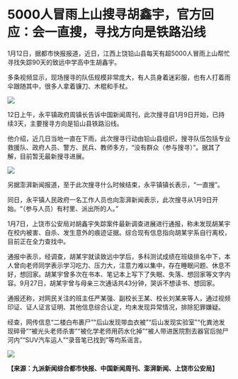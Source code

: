 # 5000人冒雨上山搜寻胡鑫宇，官方回应：会一直搜，寻找方向是铁路沿线

1月12日，据都市快报报道，近日，江西上饶铅山县每天有超5000人冒雨上山帮忙寻找失踪90天的致远中学高中生胡鑫宇。

多条视频显示，现场搜寻的队伍规模非常庞大，有人员身着迷彩服，也有人打着雨伞跟随其中，很多人拿着镰刀、木棍和手杖。

![](https://inews.gtimg.com/newsapp_bt/0/15607344387/1000)

12日上午，永平镇政府周镇长告诉中国新闻周刊，此次搜寻自1月9日开始，已持续3天，主要搜寻方向是铅山县铁路沿线。

他介绍，近几日当地一直在下雨，此次搜寻行动由铅山县组织，搜寻队伍包括专业救援队、政府人员、警方、民兵、教师多方，“没有群众（参与搜寻）”。据其了解，目前暂无最新搜寻进展。

![](https://inews.gtimg.com/newsapp_bt/0/15607344392/1000)

另据澎湃新闻报道，至于此次搜寻什么时候结束，永平镇镇长表示，“一直搜”。

同日，永平镇人民政府一名工作人员也向澎湃新闻表示，此次搜寻从1月9日开始。“（参与人员）有村里、派出所的人。”

1月7日，上饶市公安局对胡鑫宇失踪案件最新调查进展进行通报，称未发现胡某宇在校内被害、自杀、发生意外的痕迹证据。综合现有信息指向胡某宇系自行离校，目前正在全力查找中。

通报中表示，经调查，胡某宇就读致远中学后，多科测试成绩在班级排名中下，本人曾向老师同学表示学习吃力、压力大，注意力难以集中，存在睡眠问题、休息不好，想回家。胡某宇曾多次在书本、笔记本上写下了失眠、失落、想回家等文字内容。9月27日，胡某宇曾与母亲三次通话共43分钟，哭诉不想读书、想回家。

通报还称，对网民关注的班主任严某强、副校长王某、校长刘某来等人，通过视频印证、证人证言证明、其他信息综合认定，均未发现异常情况，排除犯罪嫌疑。

经查，网传信息“二楼白布裹尸”“后山发现带血衣被”“后山发现实验室”“化粪池发现碎骨”“被光头老师杀害”“被化学老师用药水化掉”“被人带进医院割去器官后抛尸河内”“SUV汽车运人”“录音笔已找到”等均系谣言。

![](https://inews.gtimg.com/newsapp_bt/0/15607344396/1000)

**【来源：九派新闻综合都市快报、中国新闻周刊、澎湃新闻、上饶市公安局】**

